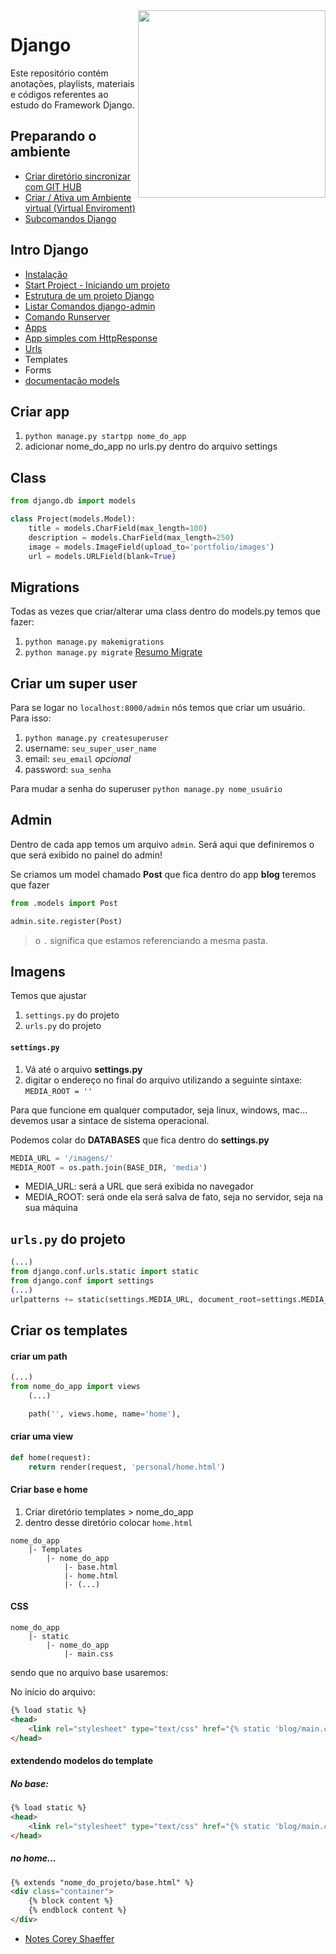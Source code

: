 <img src="https://www.djangoproject.com/m/img/logos/django-logo-negative.png" align="right" width="300px">

# Django

Este repositório contém anotações, playlists, materiais e códigos referentes ao estudo do Framework Django. 

## Preparando o ambiente
- [Criar diretório sincronizar com GIT HUB](https://github.com/andrenevares/andrenevares/blob/master/python/Django/tuts/sincronizar_com_git.md)
- [Criar / Ativa um Ambiente virtual (Virtual Enviroment)](https://github.com/andrenevares/andrenevares/blob/master/python/Django/tuts/virtual_env_criar_ativar.md)
- [Subcomandos Django](https://github.com/andrenevares/andrenevares/blob/master/python/Django/tuts/subcomandos.md)

## Intro Django
- [Instalação](https://github.com/andrenevares/andrenevares/blob/master/python/Django/tuts/instalando_django.md)
- [Start Project - Iniciando um projeto](https://github.com/andrenevares/andrenevares/blob/master/python/Django/tuts/iniciando-projeto-django.md)
- [Estrutura de um projeto Django](https://github.com/andrenevares/andrenevares/blob/master/python/Django/tuts/estrutura-projeto-django..md)
- [Listar Comandos django-admin](https://github.com/andrenevares/andrenevares/blob/master/python/Django/tuts/comandos-admin.md)
- [Comando Runserver](https://github.com/andrenevares/andrenevares/blob/master/python/Django/tuts/comando-runserver.md)
- [Apps](https://github.com/andrenevares/andrenevares/blob/master/python/Django/tuts/apps.md)
- [App simples com HttpResponse](https://github.com/andrenevares/andrenevares/blob/master/python/Django/tuts/app_com_http_response.md)
- [Urls](https://github.com/andrenevares/andrenevares/blob/master/python/Django/tuts/urls.md)
- Templates
- Forms
- [documentação models](https://docs.djangoproject.com/en/3.0/ref/models/fields/#field-types)

## Criar app
1. ```python manage.py startpp nome_do_app```
2. adicionar nome_do_app no urls.py dentro do arquivo settings

## Class
```python
from django.db import models

class Project(models.Model):
    title = models.CharField(max_length=100)
    description = models.CharField(max_length=250)
    image = models.ImageField(upload_to='portfolio/images')
    url = models.URLField(blank=True)
```
## Migrations

Todas as vezes que criar/alterar uma class dentro do models.py temos que fazer:
1. ```python manage.py makemigrations```
2. ```python manage.py migrate```
[Resumo Migrate](https://github.com/andrenevares/andrenevares/blob/master/python/Django/tuts/migrate_padrao.md) 

## Criar um super user
Para se logar no ```localhost:8000/admin``` nós temos que criar um usuário.  Para isso:

1. ```python manage.py createsuperuser```
2. username: ```seu_super_user_name```
3. email: ```seu_email``` _opcional_
4. password: ```sua_senha``` 

Para mudar a senha do superuser
```python manage.py nome_usuário```

## Admin
Dentro de cada app temos um arquivo ```admin```.  Será aqui que definiremos o que será exibido no painel do admin!

Se criamos um model chamado __Post__ que fica dentro do app __blog__ teremos que fazer

```python
from .models import Post

admin.site.register(Post)
```
> o ```.``` significa que estamos referenciando a mesma pasta.


## Imagens 

Temos que ajustar 
1. ```settings.py``` do projeto
2. ```urls.py``` do projeto

#### ```settings.py```
1. Vá até o arquivo __settings.py__
2. digitar o endereço no final do arquivo utilizando a seguinte sintaxe: ```MEDIA_ROOT = ''```

Para que funcione em qualquer computador, seja linux, windows, mac... devemos usar a sintace de sistema operacional.

Podemos colar do __DATABASES__ que fica dentro do __settings.py__

```python
MEDIA_URL = '/imagens/' 
MEDIA_ROOT = os.path.join(BASE_DIR, 'media')
```
- MEDIA_URL: será a URL que será exibida no navegador 
- MEDIA_ROOT: será onde ela será salva de fato, seja no servidor, seja na sua máquina

## ```urls.py``` do projeto

```python
(...)
from django.conf.urls.static import static
from django.conf import settings
(...)
urlpatterns += static(settings.MEDIA_URL, document_root=settings.MEDIA_ROOT)
```

## Criar os templates


#### criar um path
```python
(...)
from nome_do_app import views
    (...)

    path('', views.home, name='home'),
```

#### criar uma view
```python
def home(request):
    return render(request, 'personal/home.html')
```

#### Criar base e home
1. Criar diretório templates > nome_do_app
2. dentro desse diretório colocar ```home.html```
```
nome_do_app
    |- Templates
        |- nome_do_app
            |- base.html
            |- home.html
            |- (...)
```

#### CSS
```
nome_do_app
    |- static
        |- nome_do_app
            |- main.css
```

sendo que no arquivo base usaremos:

No início do arquivo:
```html
{% load static %}
<head>
    <link rel="stylesheet" type="text/css" href="{% static 'blog/main.css' %}">
</head>
```


#### extendendo modelos do template

##### No base:

```html
{% load static %}
<head>
    <link rel="stylesheet" type="text/css" href="{% static 'blog/main.css' %}">
</head>
```
##### no home...
```html
{% extends "nome_do_projeto/base.html" %}
<div class="container">
    {% block content %}      
    {% endblock content %} 
</div>
```
- [Notes Corey Shaeffer](https://github.com/andrenevares/andrenevares/blob/master/python/Django/cursoCoreyShaeffer/readme.md)
